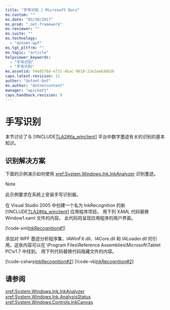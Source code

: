 ```yaml
---
title: "手写识别 | Microsoft Docs"
ms.custom: ""
ms.date: "03/30/2017"
ms.prod: ".net-framework"
ms.reviewer: ""
ms.suite: ""
ms.technology: 
  - "dotnet-wpf"
ms.tgt_pltfrm: ""
ms.topic: "article"
helpviewer_keywords: 
  - "手写识别"
  - "手写识别"
ms.assetid: f4e8576d-e731-4bac-9818-22e2ae636636
caps.latest.revision: 11
author: "dotnet-bot"
ms.author: "dotnetcontent"
manager: "wpickett"
caps.handback.revision: 9
---
```

# 手写识别
本节讨论了与 [!INCLUDE[TLA2#tla_winclient](../../../../includes/tla2sharptla-winclient-md.md)] 平台中数字墨迹有关的识别的基本知识。  
  
## 识别解决方案  
 下面的示例演示如何使用 <xref:System.Windows.Ink.InkAnalyzer> 识别墨迹。  
  
> [!NOTE]
>  此示例要求在系统上安装手写识别器。  
  
 在 Visual Studio 2005 中创建一个名为 InkRecognition 的新 [!INCLUDE[TLA2#tla_winclient](../../../../includes/tla2sharptla-winclient-md.md)] 应用程序项目。  用下列 XAML 代码替换 Window1.xaml 文件的内容。  此代码将呈现应用程序的用户界面。  
  
 [!code-xml[InkRecognition#1](../../../../samples/snippets/csharp/VS_Snippets_Wpf/InkRecognition/CSharp/Window1.xaml#1)]  
  
 添加对 WPF 墨迹分析程序集、IAWinFX.dll、IACore.dll 和 IALoader.dll 的引用，这些内容可以在 \\Program Files\\Reference Assemblies\\Microsoft\\Tablet PC\\v1.7 中找到。  用下列代码替换代码隐藏文件的内容。  
  
 [!code-csharp[InkRecognition#2](../../../../samples/snippets/csharp/VS_Snippets_Wpf/InkRecognition/CSharp/Window1.xaml.cs#2)]
 [!code-vb[InkRecognition#2](../../../../samples/snippets/visualbasic/VS_Snippets_Wpf/InkRecognition/VisualBasic/Window1.xaml.vb#2)]  
  
## 请参阅  
 <xref:System.Windows.Ink.InkAnalyzer>   
 <xref:System.Windows.Ink.AnalysisStatus>   
 <xref:System.Windows.Controls.InkCanvas>